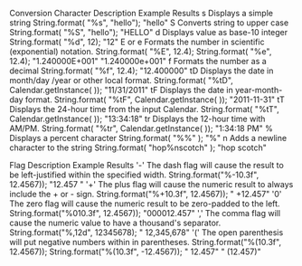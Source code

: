 
Conversion Character	Description	Example	Results
s	Displays a simple string	String.format( "%s", "hello");	"hello"
S	Converts string to upper case	String.format( "%S", "hello");	"HELLO"
d	Displays value as base-10 integer	String.format( "%d", 12);	"12"
E or e	Formats the number in scientific (exponential) notation.	String.format( "%E", 12.4);
String.format( "%e", 12.4);	"1.240000E+001"
"1.240000e+001"
f	Formats the number as a decimal	String.format( "%f", 12.4);	"12.400000"
tD	Displays the date in month/day /year or other local format.	String.format( "%tD",  
Calendar.getInstance( ));	"11/31/2011"
tF	Displays the date in year-month-day format.	String.format( "%tF",
Calendar.getInstance( ));	"2011-11-31"
tT	Displays the 24-hour time from the input Calendar.	String.format( "%tT", Calendar.getInstance( ));	"13:34:18"
tr	Displays the 12-hour time with AM/PM.	String.format( "%tr",
Calendar.getInstance( ));	"1:34:18 PM"
%	Displays a percent character	String.format( "%%" );	"%"
n	Adds a newline character to the string	String.format( "hop%nscotch" );	"hop
scotch"

<p>
Flag	Description	Example	Results
'-'	The dash flag will cause the result to be left-justified within the specified width.	String.format("%-10.3f", 12.4567));	"12.457    "
'+'	The plus flag will cause the numeric result to always include the + or - sign.	String.format("%+10.3f", 12.4567));	"   +12.457"
'0'	The zero flag will cause the numeric result to be zero-padded to the left.	String.format("%010.3f", 12.4567));	"000012.457"
','	The comma flag will cause the numeric value to have a thousand's separator.	String.format("%,12d", 12345678);	"  12,345,678"
'('	The open parenthesis will put negative numbers within in parentheses.	String.format("%(10.3f", 12.4567));
String.format("%(10.3f", -12.4567));	"    12.457"
"  (12.457)"
<p>
